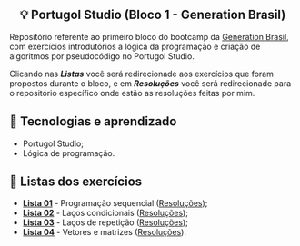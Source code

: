 <h2 align="center">💡 Portugol Studio (Bloco 1 - Generation Brasil)</h2>
<p>Repositório referente ao primeiro bloco do bootcamp da <a href="https://brazil.generation.org">Generation Brasil</a>, com exercícios introdutórios a lógica da programação e criação de algoritmos por pseudocódigo no Portugol Studio.</p>
<p>Clicando nas <b><i>Listas</i></b> você será redirecionade aos exercícios que foram propostos durante o bloco, e em <b><i>Resoluções</i></b> você será redirecionade para o repositório específico onde estão as resoluções feitas por mim.</p>

## 🔧 Tecnologias e aprendizado
* Portugol Studio;
* Lógica de programação.

## 📁 Listas dos exercícios
* <a href="https://docs.google.com/document/d/1sZ6Wq69volHi1v2Pc1CsOg4KEgWCzDW2/edit?usp=sharing&ouid=113078803043115536805&rtpof=true&sd=true"><b>Lista 01</b></a> - Programação sequencial (<a href="https://github.com/levmn/portugol/tree/main/1_exercicios_sequenciais">Resoluções</a>);
* <a href="https://docs.google.com/document/d/1EvqEy3MYEymRjm-NuQkyoCV3tX0uHMip/edit?usp=sharing&ouid=113078803043115536805&rtpof=true&sd=true"><b>Lista 02</b></a> - Laços condicionais (<a href="https://github.com/levmn/portugol/tree/main/2_lacos_condicionais">Resoluções</a>);
* <a href="https://docs.google.com/document/d/1m2Uoam5Y8sMQGeEkgLtnElzNOEdfudlf/edit?usp=sharing&ouid=113078803043115536805&rtpof=true&sd=true"><b>Lista 03</b></a> - Laços de repetição (<a href="https://github.com/levmn/portugol/tree/main/3_lacos_de_repeticao">Resoluções</a>);
* <a href="https://docs.google.com/document/d/1qYOR_aGtRxNR5AFlPuRLAW59uM77v917/edit?usp=sharing&ouid=113078803043115536805&rtpof=true&sd=true"><b>Lista 04</b></a> - Vetores e matrizes (<a href="https://github.com/levmn/portugol/tree/main/4_vetores_e_matrizes">Resoluções</a>).
